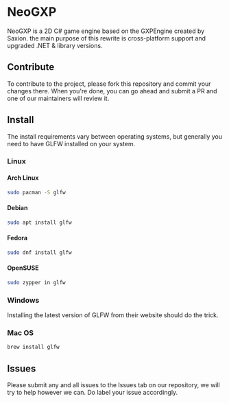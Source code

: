 # NeoGXP

NeoGXP is a 2D C# game engine based on the GXPEngine created by Saxion. the main purpose of this rewrite is cross-platform support and
upgraded .NET & library versions.

## Contribute

To contribute to the project, please fork this repository and commit your changes there. When you're done, you can go ahead and submit
a PR and one of our maintainers will review it.

## Install

The install requirements vary between operating systems, but generally you need to have GLFW installed on your system.

### Linux

#### Arch Linux

```sh
sudo pacman -S glfw
```

#### Debian

```sh
sudo apt install glfw
```

#### Fedora

```sh
sudo dnf install glfw
```

#### OpenSUSE

```sh
sudo zypper in glfw
```

### Windows

Installing the latest version of GLFW from their website should do the trick.

### Mac OS

```sh
brew install glfw
```

## Issues

Please submit any and all issues to the Issues tab on our repository, we will try to help however we can. Do label your issue accordingly.
